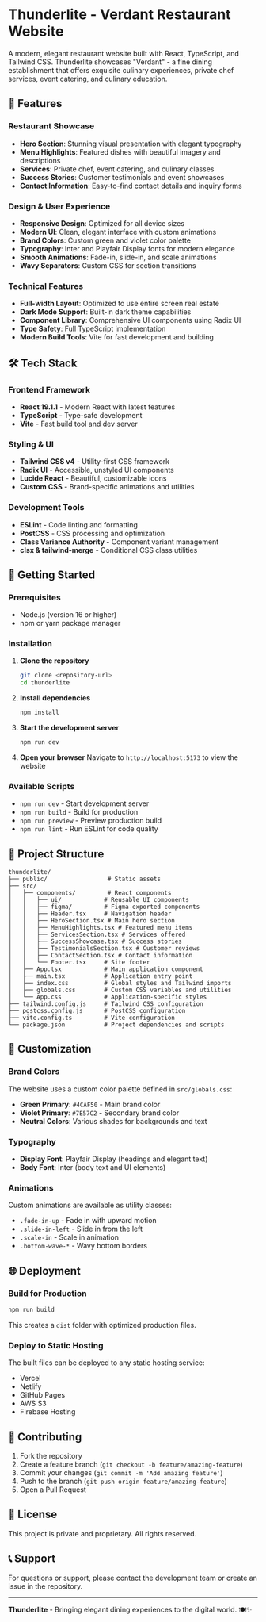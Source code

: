 # Thunderlite - Verdant Restaurant Website

A modern, elegant restaurant website built with React, TypeScript, and Tailwind CSS. Thunderlite showcases "Verdant" - a fine dining establishment that offers exquisite culinary experiences, private chef services, event catering, and culinary education.

## 🌟 Features

### Restaurant Showcase
- **Hero Section**: Stunning visual presentation with elegant typography
- **Menu Highlights**: Featured dishes with beautiful imagery and descriptions
- **Services**: Private chef, event catering, and culinary classes
- **Success Stories**: Customer testimonials and event showcases
- **Contact Information**: Easy-to-find contact details and inquiry forms

### Design & User Experience
- **Responsive Design**: Optimized for all device sizes
- **Modern UI**: Clean, elegant interface with custom animations
- **Brand Colors**: Custom green and violet color palette
- **Typography**: Inter and Playfair Display fonts for modern elegance
- **Smooth Animations**: Fade-in, slide-in, and scale animations
- **Wavy Separators**: Custom CSS for section transitions

### Technical Features
- **Full-width Layout**: Optimized to use entire screen real estate
- **Dark Mode Support**: Built-in dark theme capabilities
- **Component Library**: Comprehensive UI components using Radix UI
- **Type Safety**: Full TypeScript implementation
- **Modern Build Tools**: Vite for fast development and building

## 🛠️ Tech Stack

### Frontend Framework
- **React 19.1.1** - Modern React with latest features
- **TypeScript** - Type-safe development
- **Vite** - Fast build tool and dev server

### Styling & UI
- **Tailwind CSS v4** - Utility-first CSS framework
- **Radix UI** - Accessible, unstyled UI components
- **Lucide React** - Beautiful, customizable icons
- **Custom CSS** - Brand-specific animations and utilities

### Development Tools
- **ESLint** - Code linting and formatting
- **PostCSS** - CSS processing and optimization
- **Class Variance Authority** - Component variant management
- **clsx & tailwind-merge** - Conditional CSS class utilities

## 🚀 Getting Started

### Prerequisites
- Node.js (version 16 or higher)
- npm or yarn package manager

### Installation

1. **Clone the repository**
   ```bash
   git clone <repository-url>
   cd thunderlite
   ```

2. **Install dependencies**
   ```bash
   npm install
   ```

3. **Start the development server**
   ```bash
   npm run dev
   ```

4. **Open your browser**
   Navigate to `http://localhost:5173` to view the website

### Available Scripts

- `npm run dev` - Start development server
- `npm run build` - Build for production
- `npm run preview` - Preview production build
- `npm run lint` - Run ESLint for code quality

## 📁 Project Structure

```
thunderlite/
├── public/                 # Static assets
├── src/
│   ├── components/         # React components
│   │   ├── ui/            # Reusable UI components
│   │   ├── figma/         # Figma-exported components
│   │   ├── Header.tsx     # Navigation header
│   │   ├── HeroSection.tsx # Main hero section
│   │   ├── MenuHighlights.tsx # Featured menu items
│   │   ├── ServicesSection.tsx # Services offered
│   │   ├── SuccessShowcase.tsx # Success stories
│   │   ├── TestimonialsSection.tsx # Customer reviews
│   │   ├── ContactSection.tsx # Contact information
│   │   └── Footer.tsx     # Site footer
│   ├── App.tsx            # Main application component
│   ├── main.tsx           # Application entry point
│   ├── index.css          # Global styles and Tailwind imports
│   ├── globals.css        # Custom CSS variables and utilities
│   └── App.css            # Application-specific styles
├── tailwind.config.js     # Tailwind CSS configuration
├── postcss.config.js      # PostCSS configuration
├── vite.config.ts         # Vite configuration
└── package.json           # Project dependencies and scripts
```

## 🎨 Customization

### Brand Colors
The website uses a custom color palette defined in `src/globals.css`:
- **Green Primary**: `#4CAF50` - Main brand color
- **Violet Primary**: `#7E57C2` - Secondary brand color
- **Neutral Colors**: Various shades for backgrounds and text

### Typography
- **Display Font**: Playfair Display (headings and elegant text)
- **Body Font**: Inter (body text and UI elements)

### Animations
Custom animations are available as utility classes:
- `.fade-in-up` - Fade in with upward motion
- `.slide-in-left` - Slide in from the left
- `.scale-in` - Scale in animation
- `.bottom-wave-*` - Wavy bottom borders

## 🌐 Deployment

### Build for Production
```bash
npm run build
```

This creates a `dist` folder with optimized production files.

### Deploy to Static Hosting
The built files can be deployed to any static hosting service:
- Vercel
- Netlify
- GitHub Pages
- AWS S3
- Firebase Hosting

## 🤝 Contributing

1. Fork the repository
2. Create a feature branch (`git checkout -b feature/amazing-feature`)
3. Commit your changes (`git commit -m 'Add amazing feature'`)
4. Push to the branch (`git push origin feature/amazing-feature`)
5. Open a Pull Request

## 📄 License

This project is private and proprietary. All rights reserved.

## 📞 Support

For questions or support, please contact the development team or create an issue in the repository.

---

**Thunderlite** - Bringing elegant dining experiences to the digital world. 🍽️✨